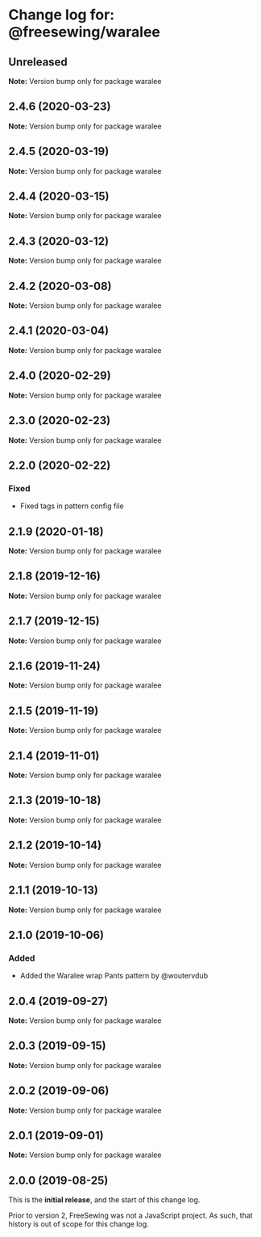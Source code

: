 # Change log for: @freesewing/waralee


## Unreleased

**Note:** Version bump only for package waralee


## 2.4.6 (2020-03-23)

**Note:** Version bump only for package waralee


## 2.4.5 (2020-03-19)

**Note:** Version bump only for package waralee


## 2.4.4 (2020-03-15)

**Note:** Version bump only for package waralee


## 2.4.3 (2020-03-12)

**Note:** Version bump only for package waralee


## 2.4.2 (2020-03-08)

**Note:** Version bump only for package waralee


## 2.4.1 (2020-03-04)

**Note:** Version bump only for package waralee


## 2.4.0 (2020-02-29)

**Note:** Version bump only for package waralee


## 2.3.0 (2020-02-23)

**Note:** Version bump only for package waralee


## 2.2.0 (2020-02-22)

### Fixed

 - Fixed tags in pattern config file
## 2.1.9 (2020-01-18)

**Note:** Version bump only for package waralee


## 2.1.8 (2019-12-16)

**Note:** Version bump only for package waralee


## 2.1.7 (2019-12-15)

**Note:** Version bump only for package waralee


## 2.1.6 (2019-11-24)

**Note:** Version bump only for package waralee


## 2.1.5 (2019-11-19)

**Note:** Version bump only for package waralee


## 2.1.4 (2019-11-01)

**Note:** Version bump only for package waralee


## 2.1.3 (2019-10-18)

**Note:** Version bump only for package waralee


## 2.1.2 (2019-10-14)

**Note:** Version bump only for package waralee


## 2.1.1 (2019-10-13)

**Note:** Version bump only for package waralee


## 2.1.0 (2019-10-06)

### Added

 - Added the Waralee wrap Pants pattern by @woutervdub
## 2.0.4 (2019-09-27)

**Note:** Version bump only for package waralee


## 2.0.3 (2019-09-15)

**Note:** Version bump only for package waralee


## 2.0.2 (2019-09-06)

**Note:** Version bump only for package waralee


## 2.0.1 (2019-09-01)

**Note:** Version bump only for package waralee




## 2.0.0 (2019-08-25)

This is the **initial release**, and the start of this change log.

Prior to version 2, FreeSewing was not a JavaScript project.
As such, that history is out of scope for this change log.
